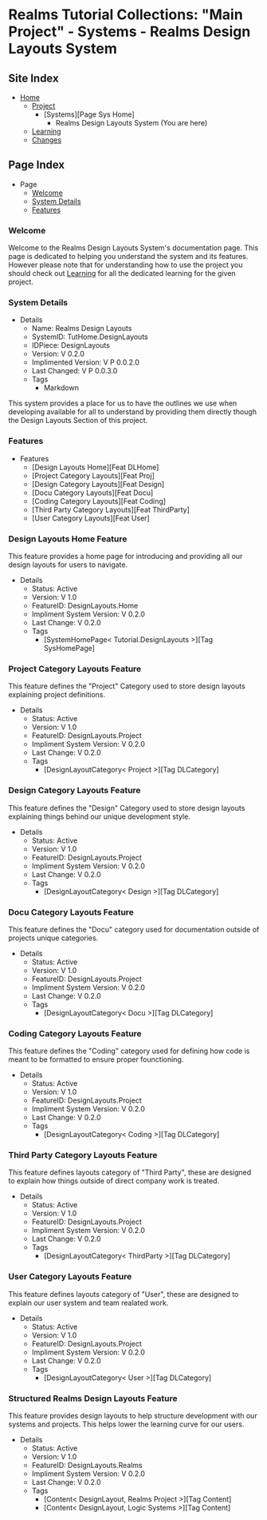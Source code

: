 [Page]:https://github.com/Ancient-Majik-Tech/Learn.Tutorial.Collections/blob/main/Project/Systems/DesignLayouts.md

[Page Home]:link
[Page Proj Home]:link
[Page Learn Home]:link
[Page Changes Home]:link

[Sec Welcome]:https://github.com/Ancient-Majik-Tech/Learn.Tutorial.Collections/blob/main/Project/Systems/DesignLayouts.md#welcome
[Sec Details]:https://github.com/Ancient-Majik-Tech/Learn.Tutorial.Collections/blob/main/Project/Systems/DesignLayouts.md#system-details
[Sec Features]:https://github.com/Ancient-Majik-Tech/Learn.Tutorial.Collections/blob/main/Project/Systems/DesignLayouts.md#features

# Realms Tutorial Collections: "Main Project" - Systems - Realms Design Layouts System

## Site Index

- [Home][Page Home]
	- [Project][Page Proj Home]
		- [Systems][Page Sys Home]
			- Realms Design Layouts System (You are here)
	- [Learning][Page Learn Home]
	- [Changes][Page Changes Home]

## Page Index

- Page
	- [Welcome][Sec Welcome]
	- [System Details][Sec Details]
	- [Features][Sec Features]

### Welcome

Welcome to the Realms Design Layouts System's documentation page. This page is dedicated to helping you understand the system and its features. However please note that for understanding how to use the project you should check out [Learning][Page Learn Home] for all the dedicated learning for the given project.

### System Details

- Details
	- Name: Realms Design Layouts
	- SystemID: TutHome.DesignLayouts
	- IDPiece: DesignLayouts
	- Version: V 0.2.0
	- Implimented Version: V P 0.0.2.0
	- Last Changed: V P 0.0.3.0
	- Tags
		- Markdown

This system provides a place for us to have the outlines we use when developing available for all to understand by providing them directly though the Design Layouts Section of this project.

### Features

- Features
	- [Design Layouts Home][Feat DLHome]
	- [Project Category Layouts][Feat Proj]
	- [Design Category Layouts][Feat Design]
	- [Docu Category Layouts][Feat Docu]
	- [Coding Category Layouts][Feat Coding]
	- [Third Party Category Layouts][Feat ThirdParty]
	- [User Category Layouts][Feat User]
		

### Design Layouts Home Feature

This feature provides a home page for introducing and providing all our design layouts for users to navigate.

- Details
	- Status: Active
	- Version: V 1.0
	- FeatureID: DesignLayouts.Home
	- Impliment System Version: V 0.2.0
	- Last Change: V 0.2.0
	- Tags
		- [SystemHomePage< Tutorial.DesignLayouts >][Tag SysHomePage]

### Project Category Layouts Feature

This feature defines the "Project" Category used to store design layouts explaining project definitions.

- Details
	- Status: Active
	- Version: V 1.0
	- FeatureID: DesignLayouts.Project
	- Impliment System Version: V 0.2.0
	- Last Change: V 0.2.0
	- Tags
		- [DesignLayoutCategory< Project >][Tag DLCategory]

### Design Category Layouts Feature

This feature defines the "Design" Category used to store design layouts explaining things behind our unique development style.

- Details
	- Status: Active
	- Version: V 1.0
	- FeatureID: DesignLayouts.Project
	- Impliment System Version: V 0.2.0
	- Last Change: V 0.2.0
	- Tags
		- [DesignLayoutCategory< Design >][Tag DLCategory]

### Docu Category Layouts Feature

This feature defines the "Docu" category used for documentation outside of projects unique categories.

- Details
	- Status: Active
	- Version: V 1.0
	- FeatureID: DesignLayouts.Project
	- Impliment System Version: V 0.2.0
	- Last Change: V 0.2.0
	- Tags
		- [DesignLayoutCategory< Docu >][Tag DLCategory]

### Coding Category Layouts Feature

This feature defines the "Coding" category used for defining how code is meant to be formatted to ensure proper founctioning.

- Details
	- Status: Active
	- Version: V 1.0
	- FeatureID: DesignLayouts.Project
	- Impliment System Version: V 0.2.0
	- Last Change: V 0.2.0
	- Tags
		- [DesignLayoutCategory< Coding >][Tag DLCategory]

### Third Party Category Layouts Feature

This feature defines layouts category of "Third Party", these are designed to explain how things outside of direct company work is treated.

- Details
	- Status: Active
	- Version: V 1.0
	- FeatureID: DesignLayouts.Project
	- Impliment System Version: V 0.2.0
	- Last Change: V 0.2.0
	- Tags
		- [DesignLayoutCategory< ThirdParty >][Tag DLCategory]

### User Category Layouts Feature

This feature defines layouts category of "User", these are designed to explain our user system and team realated work.

- Details
	- Status: Active
	- Version: V 1.0
	- FeatureID: DesignLayouts.Project
	- Impliment System Version: V 0.2.0
	- Last Change: V 0.2.0
	- Tags
		- [DesignLayoutCategory< User >][Tag DLCategory]

### Structured Realms Design Layouts Feature

This feature provides design layouts to help structure development with our systems and projects. This helps lower the learning curve for our users.

- Details
	- Status: Active
	- Version: V 1.0
	- FeatureID: DesignLayouts.Realms
	- Impliment System Version: V 0.2.0
	- Last Change: V 0.2.0
	- Tags
		- [Content< DesignLayout, Realms Project >][Tag Content]
		- [Content< DesignLayout, Logic Systems >][Tag Content]
